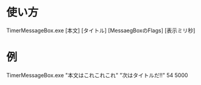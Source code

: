# 使い方
TimerMessageBox.exe [本文] [タイトル] [MessaegBoxのFlags] [表示ミリ秒]

# 例
TimerMessageBox.exe "本文はこれこれこれ" "次はタイトルだ!!" 54 5000